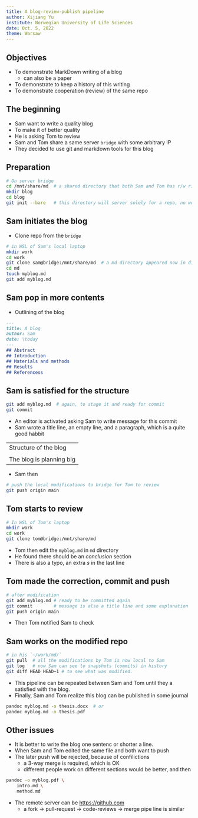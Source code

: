 ```yaml
---
title: A blog-review-publish pipeline
author: Xijiang Yu
institute: Norwegian University of Life Sciences
date: Oct. 5, 2022
theme: Warsaw
---
```


## Objectives
- To demonstrate MarkDown writing of a blog
  - can also be a paper
- To demonstrate to keep a history of this writing
- To demonstrate cooperation (review) of the same repo

## The beginning
- Sam want to write a quality blog
- To make it of better quality
- He is asking Tom to review
- Sam and Tom share a same server `bridge` with some arbitrary IP
- They decided to use git and markdown tools for this blog

## Preparation
```bash
# On server bridge
cd /mnt/share/md  # a shared directory that both Sam and Tom has r/w rights
mkdir blog
cd blog
git init --bare   # this directory will server solely for a repo, no working space
```

## Sam initiates the blog
- Clone repo from the `bridge`
```bash
# in WSL of Sam's local laptop
mkdir work
cd work
git clone sam@bridge:/mnt/share/md  # a md directory appeared now in dir work
cd md
touch myblog.md
git add myblog.md
```

## Sam pop in more contents
- Outlining of the blog
```markdown
---
title: A blog
author: Sam
date: \today
---
## Abstract
## Introduction
## Materials and methods
## Results
## Referencess
```

## Sam is satisfied for the structure
```bash
git add myblog.md  # again, to stage it and ready for commit
git commit
```

- An editor is activated asking Sam to write message for this commit
- Sam wrote a title line, an empty line, and a paragraph, which is a quite good habbit

| |
|--|
|Structure of the blog|
||
|The blog is planning big|

- Sam then
```bash
# push the local modifications to bridge for Tom to review
git push origin main
```

## Tom starts to review
```bash
# In WSL of Tom's laptop
mkdir work
cd work
git clone tom@bridge:/mnt/share/md
```

- Tom then edit the `myblog.md` in `md` directory
- He found there should be an *conclusion* section
- There is also a typo, an extra *s* in the last line

## Tom made the correction, commit and push
```bash
# after modification
git add myblog.md # ready to be committed again
git commit        # message is also a title line and some explanation
git push origin main
```

- Then Tom notified Sam to check

## Sam works on the modified repo
```bash
# in his `~/work/md/`
git pull  # all the modifications by Tom is now local to Sam
git log   # now Sam can see to snapshots (commits) in history
git diff HEAD HEAD~1 # to see what was modified.
```

- This pipeline can be repeated between Sam and Tom until they a satisfied with the blog.
- Finally, Sam and Tom realize this blog can be published in some journal

```bash
pandoc myblog.md -o thesis.docx  # or
pandoc myblog.md -o thesis.pdf
```

## Other issues
- It is better to write the blog one sentenc or shorter a line.
- When Sam and Tom edited the same file and both want to push
- The later push will be rejected, because of confilictions
  - a 3-way merge is required, which is OK
  - different people work on different sections would be better, and then

```bash
pandoc -o myblog.pdf \
	intro.md \
	method.md
```

- The remote server can be https://github.com
  - a fork $\to$ pull-request $\to$ code-reviews $\to$ merge pipe line is similar
